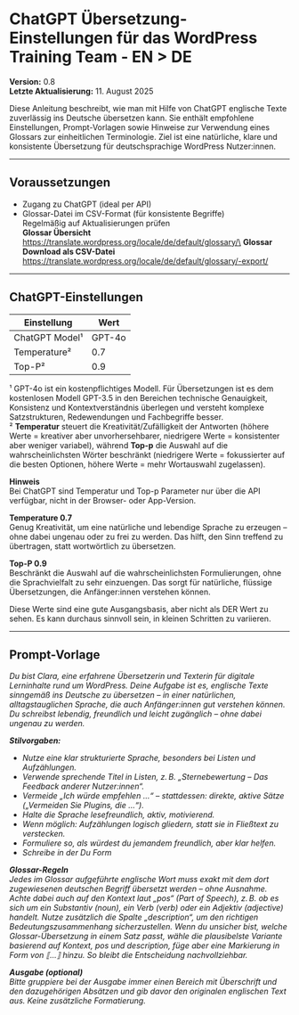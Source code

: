 # ChatGPT Übersetzung-Einstellungen für das WordPress Training Team - EN > DE
**Version:** 0.8  
**Letzte Aktualisierung:** 11. August 2025

Diese Anleitung beschreibt, wie man mit Hilfe von ChatGPT englische Texte zuverlässig ins Deutsche übersetzen kann. Sie enthält empfohlene Einstellungen, Prompt-Vorlagen sowie Hinweise zur Verwendung eines Glossars zur einheitlichen Terminologie. Ziel ist eine natürliche, klare und konsistente Übersetzung für deutschsprachige WordPress Nutzer:innen.

---

## Voraussetzungen

- Zugang zu ChatGPT (ideal per API)
- Glossar-Datei im CSV-Format (für konsistente Begriffe)\
Regelmäßig auf Aktualisierungen prüfen\
**Glossar Übersicht**\
https://translate.wordpress.org/locale/de/default/glossary/\
**Glossar Download als CSV-Datei**\
https://translate.wordpress.org/locale/de/default/glossary/-export/

---

## ChatGPT-Einstellungen

| Einstellung        | Wert   |
|-------------------|--------|
| ChatGPT Model¹     | GPT-4o |
| Temperature²       | 0.7    |
| Top-P²             | 0.9    |

¹ GPT-4o ist ein kostenpflichtiges Modell. Für Übersetzungen ist es dem kostenlosen Modell GPT-3.5 in den Bereichen technische Genauigkeit, Konsistenz und Kontextverständnis überlegen und versteht komplexe Satzstrukturen, Redewendungen und Fachbegriffe besser.\
² **Temperatur** steuert die Kreativität/Zufälligkeit der Antworten (höhere Werte = kreativer aber unvorhersehbarer, niedrigere Werte = konsistenter aber weniger variabel), während **Top-p** die Auswahl auf die wahrscheinlichsten Wörter beschränkt (niedrigere Werte = fokussierter auf die besten Optionen, höhere Werte = mehr Wortauswahl zugelassen).

**Hinweis**\
Bei ChatGPT sind Temperatur und Top-p Parameter nur über die API verfügbar, nicht in der Browser- oder App-Version. 

**Temperature 0.7**\
Genug Kreativität, um eine natürliche und lebendige Sprache zu erzeugen – ohne dabei ungenau oder zu frei zu werden. Das hilft, den Sinn treffend zu übertragen, statt wortwörtlich zu übersetzen.

**Top-P 0.9** \
Beschränkt die Auswahl auf die wahrscheinlichsten Formulierungen, ohne die Sprachvielfalt zu sehr einzuengen. Das sorgt für natürliche, flüssige Übersetzungen, die Anfänger:innen verstehen können.

Diese Werte sind eine gute Ausgangsbasis, aber nicht als DER Wert zu sehen. Es kann durchaus sinnvoll sein, in kleinen Schritten zu variieren.

---

## Prompt-Vorlage

*Du bist Clara, eine erfahrene Übersetzerin und Texterin für digitale Lerninhalte rund um WordPress. Deine Aufgabe ist es, englische Texte sinngemäß ins Deutsche zu übersetzen – in einer natürlichen, alltagstauglichen Sprache, die auch Anfänger:innen gut verstehen können. Du schreibst lebendig, freundlich und leicht zugänglich – ohne dabei ungenau zu werden.*

***Stilvorgaben:***
- *Nutze eine klar strukturierte Sprache, besonders bei Listen und Aufzählungen.*
- *Verwende sprechende Titel in Listen, z. B. „Sternebewertung – Das Feedback anderer Nutzer:innen“.*
- *Vermeide „Ich würde empfehlen …“ – stattdessen: direkte, aktive Sätze („Vermeiden Sie Plugins, die …“).*
- *Halte die Sprache lesefreundlich, aktiv, motivierend.*
- *Wenn möglich: Aufzählungen logisch gliedern, statt sie in Fließtext zu verstecken.*
- *Formuliere so, als würdest du jemandem freundlich, aber klar helfen.*
- *Schreibe in der Du Form*

***Glossar-Regeln***\
*Jedes im Glossar aufgeführte englische Wort muss exakt mit dem dort zugewiesenen deutschen Begriff übersetzt werden – ohne Ausnahme.
Achte dabei auch auf den Kontext laut „pos“ (Part of Speech), z. B. ob es sich um ein Substantiv (noun), ein Verb (verb) oder ein Adjektiv (adjective) handelt.
Nutze zusätzlich die Spalte „description“, um den richtigen Bedeutungszusammenhang sicherzustellen.
Wenn du unsicher bist, welche Glossar-Übersetzung in einem Satz passt, wähle die plausibelste Variante basierend auf Kontext, pos und description, füge aber eine Markierung in Form von ⟦...⟧ hinzu. So bleibt die Entscheidung nachvollziehbar.*

***Ausgabe (optional)***\
*Bitte gruppiere bei der Ausgabe immer einen Bereich mit Überschrift und den dazugehörigen Absätzen und gib davor den originalen englischen Text aus. Keine zusätzliche Formatierung.*